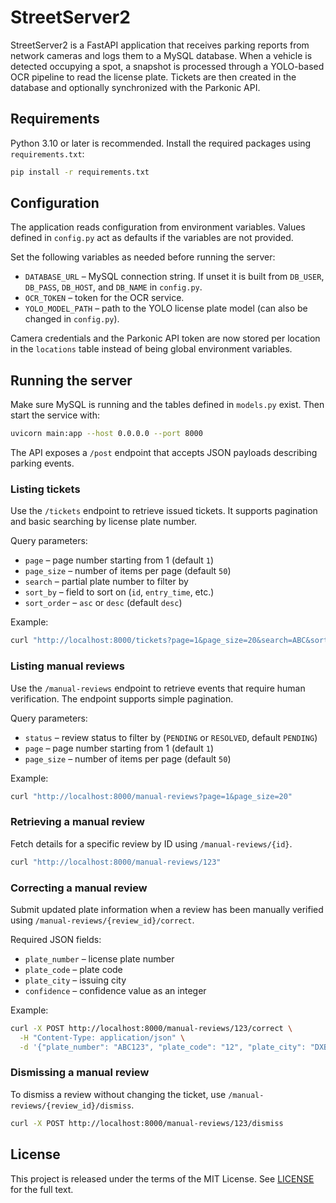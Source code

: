 # StreetServer2

StreetServer2 is a FastAPI application that receives parking reports from network cameras and logs them to a MySQL database. When a vehicle is detected occupying a spot, a snapshot is processed through a YOLO-based OCR pipeline to read the license plate. Tickets are then created in the database and optionally synchronized with the Parkonic API.

## Requirements

Python 3.10 or later is recommended. Install the required packages using `requirements.txt`:

```bash
pip install -r requirements.txt
```

## Configuration

The application reads configuration from environment variables. Values defined
in `config.py` act as defaults if the variables are not provided.

Set the following variables as needed before running the server:

- `DATABASE_URL` – MySQL connection string. If unset it is built from `DB_USER`,
  `DB_PASS`, `DB_HOST`, and `DB_NAME` in `config.py`.
- `OCR_TOKEN` – token for the OCR service.
- `YOLO_MODEL_PATH` – path to the YOLO license plate model (can also be changed in
  `config.py`).

Camera credentials and the Parkonic API token are now stored per location in the
`locations` table instead of being global environment variables.

## Running the server

Make sure MySQL is running and the tables defined in `models.py` exist. Then start the service with:

```bash
uvicorn main:app --host 0.0.0.0 --port 8000
```

The API exposes a `/post` endpoint that accepts JSON payloads describing parking events.

### Listing tickets

Use the `/tickets` endpoint to retrieve issued tickets. It supports pagination
and basic searching by license plate number.

Query parameters:

- `page` – page number starting from 1 (default `1`)
- `page_size` – number of items per page (default `50`)
- `search` – partial plate number to filter by
- `sort_by` – field to sort on (`id`, `entry_time`, etc.)
- `sort_order` – `asc` or `desc` (default `desc`)

Example:

```bash
curl "http://localhost:8000/tickets?page=1&page_size=20&search=ABC&sort_by=entry_time"
```

### Listing manual reviews

Use the `/manual-reviews` endpoint to retrieve events that require human
verification. The endpoint supports simple pagination.

Query parameters:

- `status` – review status to filter by (`PENDING` or `RESOLVED`, default `PENDING`)
- `page` – page number starting from 1 (default `1`)
- `page_size` – number of items per page (default `50`)

Example:

```bash
curl "http://localhost:8000/manual-reviews?page=1&page_size=20"
```

### Retrieving a manual review

Fetch details for a specific review by ID using `/manual-reviews/{id}`.

```bash
curl "http://localhost:8000/manual-reviews/123"
```

### Correcting a manual review

Submit updated plate information when a review has been manually verified using
`/manual-reviews/{review_id}/correct`.

Required JSON fields:

- `plate_number` – license plate number
- `plate_code` – plate code
- `plate_city` – issuing city
- `confidence` – confidence value as an integer

Example:

```bash
curl -X POST http://localhost:8000/manual-reviews/123/correct \
  -H "Content-Type: application/json" \
  -d '{"plate_number": "ABC123", "plate_code": "12", "plate_city": "DXB", "confidence": 95}'
```

### Dismissing a manual review

To dismiss a review without changing the ticket, use
`/manual-reviews/{review_id}/dismiss`.

```bash
curl -X POST http://localhost:8000/manual-reviews/123/dismiss
```

## License

This project is released under the terms of the MIT License. See [LICENSE](LICENSE) for the full text.
